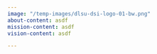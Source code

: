 ```yaml
---
image: "/temp-images/dlsu-dsi-logo-01-bw.png"
about-content: asdf
mission-content: asdf
vision-content: asdf

---
```

